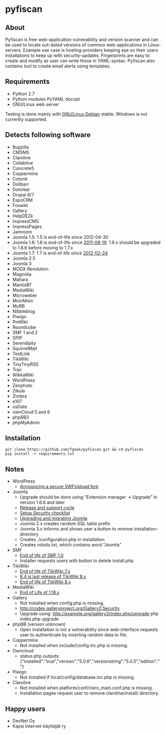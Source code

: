 pyfiscan
========

About
-----

Pyfiscan is free web-application vulnerability and version scanner and can be
used to locate out-dated versions of common web-applications in Linux-servers.
Example use case is hosting-providers keeping eye on their users installations
to keep up with security-updates. Fingerprints are easy to create and modify as
user can write those in YAML-syntax. Pyfiscan also contains tool to create
email alerts using templates.

Requirements
------------

* Python 2.7
* Python modules PyYAML docopt
* GNU/Linux web server

Testing is done mainly with [GNU/Linux Debian](http://www.debian.org/) stable.
Windows is not currently supported.

Detects following software
--------------------------

* Bugzilla
* CMSMS
* Claroline
* Collabtive
* Concrete5
* Coppermine
* Cotonti
* Dolibarr
* Dotclear
* Drupal 6/7
* EspoCRM
* Foswiki
* Gallery
* HelpDEZk
* ImpressCMS
* ImpressPages
* Jamroom
* Joomla 1.5: 1.5 is end-of-life since 2012-04-30
* Joomla 1.6: 1.6 is end-of-life since [2011-08-19](http://www.joomla.org/announcements/release-news/5380-joomla-170-released.html). 1.6.x should be upgraded to 1.6.6 before moving to 1.7.x
* Joomla 1.7: 1.7 is end-of-life since [2012-02-24](http://www.joomla.org/announcements/release-news/5411-joomla-175-released.html)
* Joomla 2.5
* Joomla 3
* MODX Revolution
* Magnolia
* Mahara
* MantisBT
* MediaWiki
* Microweber
* MoinMoin
* MyBB
* Nibbleblog
* Piwigo
* PmWiki
* Roundcube
* SMF 1 and 2
* SPIP
* Serendipity
* SquirrelMail
* TestLink
* TikiWiki
* TinyTinyRSS
* Trac
* WikkaWiki
* WordPress
* Zenphoto
* Zikula
* Zimbra
* e107
* osDate
* ownCloud 5 and 6
* phpBB3
* phpMyAdmin

Installation
------------

    git clone https://github.com/fgeek/pyfiscan.git && cd pyfiscan
    pip install -r requirements.lst

Notes
-----

* WordPress
  * [Announcing a secure SWFUpload fork](http://make.wordpress.org/core/2013/06/21/secure-swfupload/)
* Joomla
  * Upgrade should be done using "Extension manager -> Upgrade" in version 1.6.6 and later
  * [Release and support cycle](http://docs.joomla.org/Release_and_support_cycle)
  * [Setup Security checklist](http://docs.joomla.org/Security_Checklist_4_-_Joomla_Setup)
  * [Upgrading and migrating Joomla](http://docs.joomla.org/Upgrading_and_Migrating_Joomla)
  * Joomla 2.x creates random SQL table prefix
  * Joomla 3.x informs and shows user a button to remove installation-directory
  * Creates ./configuration.php in installation
  * Creates robots.txt, which contains word "Joomla"
* SMF
  * [End of life of SMF 1.0](http://www.simplemachines.org/community/index.php?P=e9a84908ee7f5c03d14c5ece4b58406e&topic=472913.0)
  * Installer requests users with button to delete install.php
* TikiWiki
  * [End of life of TikiWiki 7.x](http://info.tiki.org/article182-Tiki-8-1-Now-Available-End-of-Life-for-Tiki-7-x)
  * [8.4 is last release of TikiWiki 8.x](http://info.tiki.org/article191-Tiki-Releases-8-4)
  * [End of life of TikiWiki 8.x](http://info.tiki.org/article195-Tiki-Releases-9-0)
* MediaWiki
  * [End of Life of 1.18.x](http://www.mediawiki.org/wiki/Version_lifecycle)
* Gallery
  * Not installed when config.php is missing.
  * http://codex.galleryproject.org/Gallery2:Security
  * Upgrade using:
      http://example.org/gallery3/index.php/upgrade
      php index.php upgrade
* phpBB (version unknown)
  * Open installation is not a vulnerability since web-interface requests user to authenticate by inserting random data to file.
* Coppermine
  * Not installed when include/config.inc.php is missing.
* Owncloud
  * status.php outputs: {"installed":"true","version":"5.0.6","versionstring":"5.0.5","edition":""}
* Piwigo
  * Not installed if local/config/database.inc.php is missing.
* Claroline
  * Not installed when platform/conf/claro_main.conf.php is missing.
  * Installation pages request user to remove claroline/install/ directory.

Happy users
-----------

* DevNet Oy
* Kapsi Internet-käyttäjät ry
